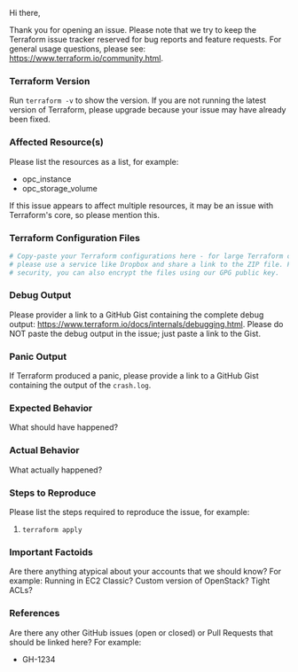 <!-- markdownlint-disable-next-line first-line-heading -->
Hi there,

Thank you for opening an issue. Please note that we try to keep the Terraform issue tracker reserved for bug reports and feature requests. For general usage questions, please see: <https://www.terraform.io/community.html>.

### Terraform Version

Run `terraform -v` to show the version. If you are not running the latest version of Terraform, please upgrade because your issue may have already been fixed.

### Affected Resource(s)

Please list the resources as a list, for example:

- opc_instance
- opc_storage_volume

If this issue appears to affect multiple resources, it may be an issue with Terraform's core, so please mention this.

### Terraform Configuration Files

```terraform
# Copy-paste your Terraform configurations here - for large Terraform configs,
# please use a service like Dropbox and share a link to the ZIP file. For
# security, you can also encrypt the files using our GPG public key.
```

### Debug Output

Please provider a link to a GitHub Gist containing the complete debug output: <https://www.terraform.io/docs/internals/debugging.html>. Please do NOT paste the debug output in the issue; just paste a link to the Gist.

### Panic Output

If Terraform produced a panic, please provide a link to a GitHub Gist containing the output of the `crash.log`.

### Expected Behavior

What should have happened?

### Actual Behavior

What actually happened?

### Steps to Reproduce

Please list the steps required to reproduce the issue, for example:

1. `terraform apply`

### Important Factoids

Are there anything atypical about your accounts that we should know? For example: Running in EC2 Classic? Custom version of OpenStack? Tight ACLs?

### References

Are there any other GitHub issues (open or closed) or Pull Requests that should be linked here? For example:

- GH-1234
